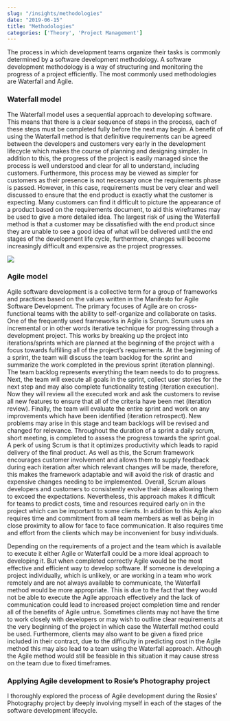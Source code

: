 ```yaml
---
slug: "/insights/methodologies"
date: "2019-06-15"
title: "Methodologies"
categories: ['Theory', 'Project Management']
---
```


The process in which development teams organize their tasks is commonly determined by a software development methodology. A software development methodology is a way of structuring and monitoring the progress of a project efficiently. The most commonly used methodologies are Waterfall and Agile.

### Waterfall model

The Waterfall model uses a sequential approach to developing software. This means that there is a clear sequence of steps in the process, each of these steps must be completed fully before the next may begin. A benefit of using the Waterfall method is that definitive requirements can be agreed between the developers and customers very early in the development lifecycle which makes the course of planning and designing simpler. In addition to this, the progress of the project is easily managed since the process is well understood and clear for all to understand, including customers. Furthermore, this process may be viewed as simpler for customers as their presence is not necessary once the requirements phase is passed. However, in this case, requirements must be very clear and well discussed to ensure that the end product is exactly what the customer is expecting. Many customers can find it difficult to picture the appearance of a product based on the requirements document, to aid this wireframes may be used to give a more detailed idea. The largest risk of using the Waterfall method is that a customer may be dissatisfied with the end product since they are unable to see a good idea of what will be delivered until the end stages of the development life cycle, furthermore, changes will become increasingly difficult and expensive as the project progresses.

<div class="wp-block-image">

![](https://summative.lab.sidigital.co/wp-content/uploads/2019/05/waterfall-model.png)

</div>

### Agile model

Agile software development is a collective term for a group of frameworks and practices based on the values written in the Manifesto for Agile Software Development. The primary focuses of Agile are on cross-functional teams with the ability to self-organize and collaborate on tasks. One of the frequently used frameworks in Agile is Scrum. Scrum uses an incremental or in other words iterative technique for progressing through a development project. This works by breaking up the project into iterations/sprints which are planned at the beginning of the project with a focus towards fulfilling all of the project’s requirements. At the beginning of a sprint, the team will discuss the team backlog for the sprint and summarize the work completed in the previous sprint (iteration planning). The team backlog represents everything the team needs to do to progress. Next, the team will execute all goals in the sprint, collect user stories for the next step and may also complete functionality testing (iteration execution). Now they will review all the executed work and ask the customers to revise all new features to ensure that all of the criteria have been met (iteration review). Finally, the team will evaluate the entire sprint and work on any improvements which have been identified (iteration retrospect). New problems may arise in this stage and team backlogs will be revised and changed for relevance. Throughout the duration of a sprint a daily scrum, short meeting, is completed to assess the progress towards the sprint goal. A perk of using Scrum is that it optimizes productivity which leads to rapid delivery of the final product. As well as this, the Scrum framework encourages customer involvement and allows them to supply feedback during each iteration after which relevant changes will be made, therefore, this makes the framework adaptable and will avoid the risk of drastic and expensive changes needing to be implemented. Overall, Scrum allows developers and customers to consistently evolve their ideas allowing them to exceed the expectations. Nevertheless, this approach makes it difficult for teams to predict costs, time and resources required early on in the project which can be important to some clients. In addition to this Agile also requires time and commitment from all team members as well as being in close proximity to allow for face to face communication. It also requires time and effort from the clients which may be inconvenient for busy individuals.

Depending on the requirements of a project and the team which is available to execute it either Agile or Waterfall could be a more ideal approach to developing it. But when completed correctly Agile would be the most effective and efficient way to develop software. If someone is developing a project individually, which is unlikely, or are working in a team who work remotely and are not always available to communicate, the Waterfall method would be more appropriate. This is due to the fact that they would not be able to execute the Agile approach effectively and the lack of communication could lead to increased project completion time and render all of the benefits of Agile untrue. Sometimes clients may not have the time to work closely with developers or may wish to outline clear requirements at the very beginning of the project in which case the Waterfall method could be used. Furthermore, clients may also want to be given a fixed price included in their contract, due to the difficulty in predicting cost in the Agile method this may also lead to a team using the Waterfall approach. Although the Agile method would still be feasible in this situation it may cause stress on the team due to fixed timeframes.

### Applying Agile development to Rosie’s Photography project

I thoroughly explored the process of Agile development during the Rosies’ Photography project by deeply involving myself in each of the stages of the software development lifecycle.